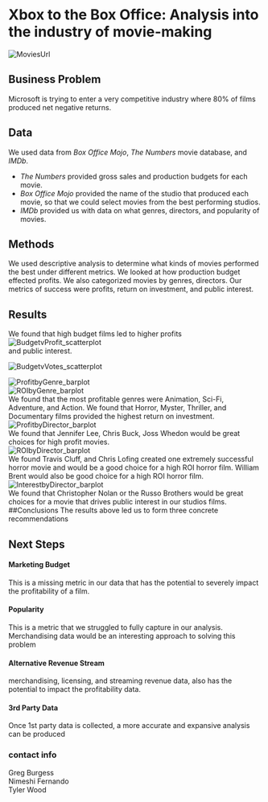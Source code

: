 # Xbox to the Box Office: Analysis into the industry of movie-making
 ![MoviesUrl](https://tenor.com/view/minions-shh-quiet-movie-movies-gif-11885588.gif "movies")
## Business Problem
Microsoft is trying to enter a very competitive industry where 80% of films produced net negative returns. 

## Data
We used data from *Box Office Mojo*, *The Numbers* movie database, and *IMDb*.
- *The Numbers* provided gross sales and production budgets for each movie. 
- *Box Office Mojo* provided the name of the studio that produced each movie, so that we could select movies from the best performing studios.
- *IMDb* provided us with data on what genres, directors, and popularity of movies.

## Methods
We used descriptive analysis to determine what kinds of movies performed the best under different metrics. We looked at how production budget effected profits. We also categorized movies by genres, directors. Our metrics of success were profits, return on investment, and public interest.

## Results

We found that high budget films led to higher profits <br>
![BudgetvProfit_scatterplot](./images/R1_Budget-Profit_scatter.png)<br>
and public interest. <br>

![BudgetvVotes_scatterplot](./images/R1_Budget-Votes_scatter.png)<br>

![ProfitbyGenre_barplot](./images/R2_Genre-Profit_barplot.png)<br>
![ROIbyGenre_barplot](./images/R2_Genre-ROI_barplot.png)<br>
We found that the most profitable genres were Animation, Sci-Fi, Adventure, and Action. We found that Horror, Myster, Thriller, and Documentary films provided the highest return on investment. <br>
![ProfitbyDirector_barplot](./images/R3_Director-Profit_barplot.png)<br>
We found that Jennifer Lee, Chris Buck, Joss Whedon would be great choices for high profit movies. <br>
![ROIbyDirector_barplot](./images/R3_Director-ROI_barplot.png)<br>
We found Travis Cluff, and Chris Lofing created one extremely successful horror movie and would be a good choice for a high ROI horror film. William Brent would also be good choice for a high ROI horror film. <br>
![InterestbyDirector_barplot](./images/R3_Director-Votes_barplot.png)<br>
We found that Christopher Nolan or the Russo Brothers would be great choices for a movie that drives public interest in our studios films.
##Conclusions
The results above led us to form three concrete recommendations 
## Next Steps
#### Marketing Budget
This is a missing metric in our data that has the potential to severely impact the profitability of a film. 
#### Popularity
This is a metric that we struggled to fully capture in our analysis. Merchandising data would be an interesting approach to solving this problem 
#### Alternative Revenue Stream
merchandising, licensing, and streaming revenue data, also has the potential to impact the profitability data.
#### 3rd Party Data
Once 1st party data is collected, a more accurate and expansive analysis can be produced

### contact info
Greg Burgess<br>
Nimeshi Fernando<br>
Tyler Wood<br>